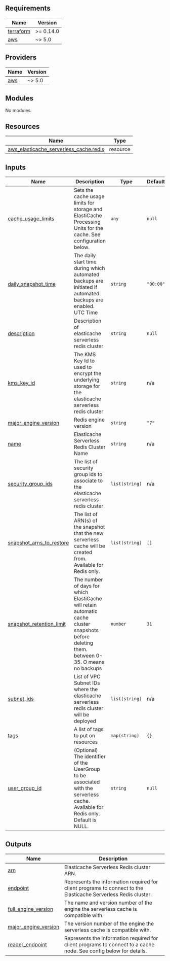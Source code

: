 ## Requirements

| Name | Version |
|------|---------|
| <a name="requirement_terraform"></a> [terraform](#requirement\_terraform) | >= 0.14.0 |
| <a name="requirement_aws"></a> [aws](#requirement\_aws) | ~> 5.0 |

## Providers

| Name | Version |
|------|---------|
| <a name="provider_aws"></a> [aws](#provider\_aws) | ~> 5.0 |

## Modules

No modules.

## Resources

| Name | Type |
|------|------|
| [aws_elasticache_serverless_cache.redis](https://registry.terraform.io/providers/hashicorp/aws/latest/docs/resources/elasticache_serverless_cache) | resource |

## Inputs

| Name | Description | Type | Default | Required |
|------|-------------|------|---------|:--------:|
| <a name="input_cache_usage_limits"></a> [cache\_usage\_limits](#input\_cache\_usage\_limits) | Sets the cache usage limits for storage and ElastiCache Processing Units for the cache. See configuration below. | `any` | `null` | no |
| <a name="input_daily_snapshot_time"></a> [daily\_snapshot\_time](#input\_daily\_snapshot\_time) | The daily start time during which automated backups are initiated if automated backups are enabled. UTC Time | `string` | `"00:00"` | no |
| <a name="input_description"></a> [description](#input\_description) | Description of elasticache serverless redis cluster | `string` | `null` | no |
| <a name="input_kms_key_id"></a> [kms\_key\_id](#input\_kms\_key\_id) | The KMS Key Id to used to encrypt the underlying storage for the elasticache serverless redis cluster | `string` | n/a | yes |
| <a name="input_major_engine_version"></a> [major\_engine\_version](#input\_major\_engine\_version) | Redis engine version | `string` | `"7"` | no |
| <a name="input_name"></a> [name](#input\_name) | Elasticache Serverless Redis Cluster Name | `string` | n/a | yes |
| <a name="input_security_group_ids"></a> [security\_group\_ids](#input\_security\_group\_ids) | The list of security group ids to associate to the elasticache serverless redis cluster | `list(string)` | n/a | yes |
| <a name="input_snapshot_arns_to_restore"></a> [snapshot\_arns\_to\_restore](#input\_snapshot\_arns\_to\_restore) | The list of ARN(s) of the snapshot that the new serverless cache will be created from. Available for Redis only. | `list(string)` | `[]` | no |
| <a name="input_snapshot_retention_limit"></a> [snapshot\_retention\_limit](#input\_snapshot\_retention\_limit) | The number of days for which ElastiCache will retain automatic cache cluster snapshots before deleting them. between 0-35. O means no backups | `number` | `31` | no |
| <a name="input_subnet_ids"></a> [subnet\_ids](#input\_subnet\_ids) | List of VPC Subnet IDs where the elasticache serverless redis cluster will be deployed | `list(string)` | n/a | yes |
| <a name="input_tags"></a> [tags](#input\_tags) | A list of tags to put on resources | `map(string)` | `{}` | no |
| <a name="input_user_group_id"></a> [user\_group\_id](#input\_user\_group\_id) | (Optional) The identifier of the UserGroup to be associated with the serverless cache. Available for Redis only. Default is NULL. | `string` | `null` | no |

## Outputs

| Name | Description |
|------|-------------|
| <a name="output_arn"></a> [arn](#output\_arn) | Elasticache Serverless Redis cluster ARN. |
| <a name="output_endpoint"></a> [endpoint](#output\_endpoint) | Represents the information required for client programs to connect to the Elasticache Serverless Redis cluster. |
| <a name="output_full_engine_version"></a> [full\_engine\_version](#output\_full\_engine\_version) | The name and version number of the engine the serverless cache is compatible with. |
| <a name="output_major_engine_version"></a> [major\_engine\_version](#output\_major\_engine\_version) | The version number of the engine the serverless cache is compatible with. |
| <a name="output_reader_endpoint"></a> [reader\_endpoint](#output\_reader\_endpoint) | Represents the information required for client programs to connect to a cache node. See config below for details. |
